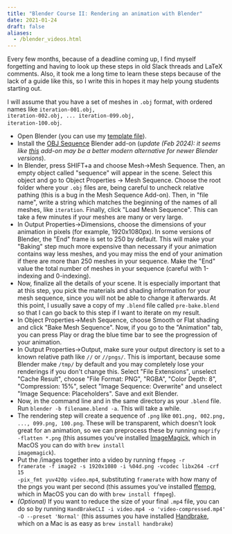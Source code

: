 ```yaml
---
title: "Blender Course II: Rendering an animation with Blender"
date: 2021-01-24
draft: false
aliases:
  - /blender_videos.html
---
```


Every few months, because of a deadline coming up, I find myself forgetting and having to look up these steps in old Slack threads and LaTeX comments. Also, it took me a long time to learn these steps because of the lack of a guide like this, so I write this in hopes it may help young students starting out.</h3>

I will assume that you have a set of meshes in <code>.obj</code> format, with ordered names like <code>iteration-001.obj, iteration-002.obj, ... iteration-099.obj, iteration-100.obj</code>.</h3>
- Open Blender (you can use my <a href="blender/template.blend" download>template file</a>).
- Install the <a href="https://github.com/neverhood311/Stop-motion-OBJ">OBJ Sequence</a> Blender add-on (*update (Feb 2024): it seems like <a href="https://github.com/InteractiveComputerGraphics/blender-sequence-loader">this</a> add-on may be a better modern alternative for newer Blender versions*).
- In Blender, press SHIFT+a and choose Mesh->Mesh Sequence. Then, an empty object called "sequence" will appear in the scene. Select this object and go to Object Properties -> Mesh Sequence. Choose the root folder where your <code>.obj</code> files are, being careful to uncheck relative pathing (this is a bug in the Mesh Sequence Add-on). Then, in "file name", write a string which matches the beginning of the names of all meshes, like <code>iteration</code>. Finally, click "Load Mesh Sequence". This can take a few minutes if your meshes are many or very large.
- In Output Properties->Dimensions, choose the dimensions of your animation in pixels (for example, 1920x1080px). In some versions of Blender, the "End" frame is set to 250 by default. This will make your "Baking" step much more expensive than necessary if your animation contains way less meshes, and you may miss the end of your animation if there are more than 250 meshes in your sequence. Make the "End" value the total number of meshes in your sequence (careful with 1-indexing and 0-indexing).
- Now, finalize all the details of your scene. It is especially important that at this step, you pick the materials and shading information for your mesh sequence, since you will not be able to change it afterwards. At this point, I usually save a copy of my <code>.blend</code> file called <code>pre-bake.blend</code> so that I can go back to this step if I want to iterate on my result.
- In Object Properties->Mesh Sequence, choose Smooth or Flat shading and click "Bake Mesh Sequence". Now, if you go to the "Animation" tab, you can press Play or drag the blue time bar to see the progression of your animation.
- In Output Properties->Output, make sure your output directory is set to a known relative path like <code>//</code> or <code>//pngs/</code>. This is important, because some Blender make <code>/tmp/</code> by default and you may completely lose your renderings if you don't change this. Select "File Extensions", unselect "Cache Result", choose "File Format: PNG", "RGBA", "Color Depth: 8", "Compression: 15%", select "Image Sequence: Overwrite" and unselect "Image Sequence: Placeholders". Save and exit Blender.
- Now, in the command line and in the same directory as your <code>.blend</code> file. Run <code>blender -b filename.blend -a</code>. This will take a while.
- The rendering step will create a sequence of <code>.png</code> like <code>001.png, 002.png, ..., 099.png, 100.png</code>. These will be transparent, which doesn't look great for an animation, so we can preprocess these by running <code>mogrify -flatten *.png</code> (this assumes you've installed <a href="https://imagemagick.org/script/download.php">ImageMagick</a>, which in MacOS you can do with <code>brew install imagemagick</code>). 
- Put the /images together into a video by running <code>ffmpeg -r framerate -f image2 -s 1920x1080 -i %04d.png -vcodec libx264 -crf 15 -pix_fmt yuv420p video.mp4</code>, substituting <code>framerate</code> with how many of the pngs you want per second (this assumes you've installed <a href="https://ffmpeg.org">ffempg</a>, which in MacOS you can do with <code>brew install ffmpeg</code>).
- *(Optional)* If you want to reduce the size of your final `.mp4` file, you can do so by running `HandBrakeCLI -i video.mp4 -o 'video-compressed.mp4' -O --preset 'Normal'` (this assumes you have installed [Handbrake](https://handbrake.fr), which on a Mac is as easy as `brew install handbrake`)

